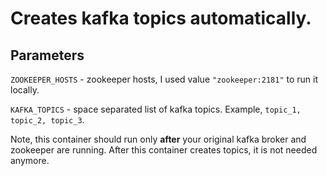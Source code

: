 # Creates kafka topics automatically.

## Parameters
`ZOOKEEPER_HOSTS` - zookeeper hosts,  I used value `"zookeeper:2181"` to run it locally.

`KAFKA_TOPICS` - space separated list of kafka topics. Example, `topic_1, topic_2, topic_3`.

Note, this container should run only **after** your original kafka broker and zookeeper are running.
After this container creates topics, it is not needed anymore.